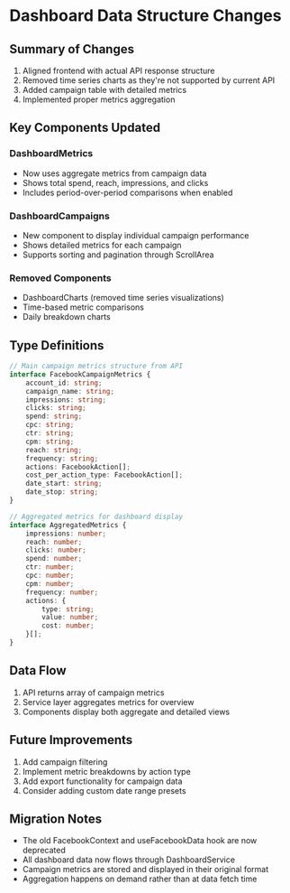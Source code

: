 # Dashboard Data Structure Changes

## Summary of Changes
1. Aligned frontend with actual API response structure
2. Removed time series charts as they're not supported by current API
3. Added campaign table with detailed metrics
4. Implemented proper metrics aggregation

## Key Components Updated

### DashboardMetrics
- Now uses aggregate metrics from campaign data
- Shows total spend, reach, impressions, and clicks
- Includes period-over-period comparisons when enabled

### DashboardCampaigns
- New component to display individual campaign performance
- Shows detailed metrics for each campaign
- Supports sorting and pagination through ScrollArea

### Removed Components
- DashboardCharts (removed time series visualizations)
- Time-based metric comparisons
- Daily breakdown charts

## Type Definitions
```typescript
// Main campaign metrics structure from API
interface FacebookCampaignMetrics {
    account_id: string;
    campaign_name: string;
    impressions: string;
    clicks: string;
    spend: string;
    cpc: string;
    ctr: string;
    cpm: string;
    reach: string;
    frequency: string;
    actions: FacebookAction[];
    cost_per_action_type: FacebookAction[];
    date_start: string;
    date_stop: string;
}

// Aggregated metrics for dashboard display
interface AggregatedMetrics {
    impressions: number;
    reach: number;
    clicks: number;
    spend: number;
    ctr: number;
    cpc: number;
    cpm: number;
    frequency: number;
    actions: {
        type: string;
        value: number;
        cost: number;
    }[];
}
```

## Data Flow
1. API returns array of campaign metrics
2. Service layer aggregates metrics for overview
3. Components display both aggregate and detailed views

## Future Improvements
1. Add campaign filtering
2. Implement metric breakdowns by action type
3. Add export functionality for campaign data
4. Consider adding custom date range presets

## Migration Notes
- The old FacebookContext and useFacebookData hook are now deprecated
- All dashboard data now flows through DashboardService
- Campaign metrics are stored and displayed in their original format
- Aggregation happens on demand rather than at data fetch time
